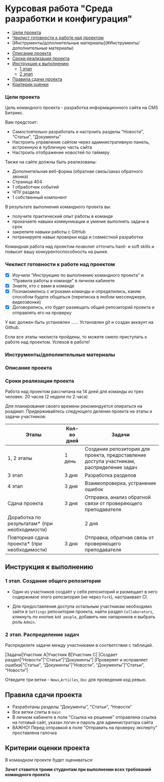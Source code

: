 # Курсовая работа "Среда разработки и конфигурация"

* [Цели проекта](#цели-проекта)
* [Чеклист готовности к работе над проектом](#Чеклист-готовности-к-работе-над-проектом)
* [Инструменты/дополнительные материалы](#Инструменты/дополнительные материалы)
* [Описание проекта](#Описание-проекта)
* [Сроки реализации проекта](#Сроки-реализации-проекта)
* [Инструкция к выполнению](#Инструкция-к-выполнению)
    * [1 этап](#1-этап)
    * [2 этап](#2-этап)
* [Правила сдачи проекта](#Правила-сдачи-проекта)
* [Критерии оценки](#критерии-оценки)



### Цели проекта

Цель командного проекта - разработка информационного сайта на CMS Битрикс.  

Вам предстоит:
- Самостоятельно разработать и настроить разделы "Новости", "Статьи", "Документы"
- Настроить управление сайтом через административную панель, встроенную в публичную часть сайта
- Настроить отображение новостей по таймеру

Также на сайте должны быть реализованы:

- Дополнительная веб-форма (обратная связь/заказ обратного звонка)
- Страница 404
- 1 обработчик событий 
- ЧПУ раздела
- 1 собственный компонент

В результате выполнения командного проекта вы:
- получите практический опыт работы в команде
- прокачаете навыки коммуникации и умение выполнять задачи в срок
- закрепите навыки работы с GitHub
- потренируете навык проверки кода и совместной разработки

Командная работа над проектом позволит отточить hard- и soft skills и повысит вашу конкурентоспособность на рынке.


### Чеклист готовности к работе над проектом

- [x] Изучили "Инструкцию по выполнению командного проекта" и "Правила работы в команде" в личном кабинете
- [x] Знаете, кто с вами в команде
- [x] Познакомились с игроками команды и определились, каким способом будете общаться (переписка в любом мессенджере, видеозвонки)
- [x] Договорились, кто будет размещать общий репозиторий проекта и отправлять его на проверку

У вас должен быть установлен …… 
Установлен git и создан аккаунт на Github.

Если все этапы чеклиста пройдены, то можете смело приступать к работе над проектом. Успехов в работе!


### Инструменты/дополнительные материалы


### Описание проекта




### Сроки реализации проекта

Работа над проектом рассчитана на 14 дней для команды из трех человек. 
20 часов (2 недели по 2 часа)

Для планирования своего времени рекомендуется опираться на роадмап. 
Придерживайтесь следующего деления проекта на этапы и задачи участников:


|Этапы|Кол-во дней|Задачи|
|-----|------|----------|
|1, 2 этапы|1 день|Создание репозитория для проекта, предоставление доступа участникам, распределение задач|
|3 этап|3 дня|Разработка разделов|
|4 этап|3 дня|Взаимопроверка, устранение ошибок|
|Сдача проекта|3 дня|Отправка, анализ обратной связи от проверяющего преподавателя|
|Доработка по результатам* (при необходимости)||2 дня|Доработка проекта по итогам обратной связи от проверяющего|
|Повторная сдача проекта* (при необходимости)|3 дня|Отправка, обратная связь от проверяющего преподавателя|


## Инструкция к выполнению

### 1 этап. Создание общего репозитория  

- Один из участников создаёт у себя репозиторий и размещает в него содержимое этого репозитория (не через `Fork`), настраивает CI.

- Для предоставления доступа остальным участникам необходимо зайти в `Settings` репозитория проекта, найти раздел `Collaborators`, кликнуть по кнопке `Add people`, добавить ник напарников и выбрать роль `Admin`.

### 2 этап. Распределение задач

Распределите задачи между участниками в соответствии с таблицей.


|Задачи|Участник A|Участник B|Участник C|
|Создает раздел|“Новости"|"Статьи"|“Документы”|
|Проверяет и исправляет ошибки|"Статьи", “Документы”|“Новости", “Документы”|"Статьи", “Новости”|

Отведите три ветки - `News`,`Articles`, `Doc` для проведения код ревью.


## Правила сдачи проекта

- Разработаны разделы  “Документы”, "Статьи", “Новости”
- Все ветки слиты в `main`
- В личном кабинете в поле "Ссылка на решение" отправлена ссылка на готовый сайт, указан логин и пароль для администратора сайта
- ВАЖНО! Перед отправкой в поле “Отправить на проверку эксперту” проставлена галочка


## Критерии оценки проекта

В командном проекте будет оцениваться:



**Зачет ставится троим студентам при выполнении всех требований командного проекта**



